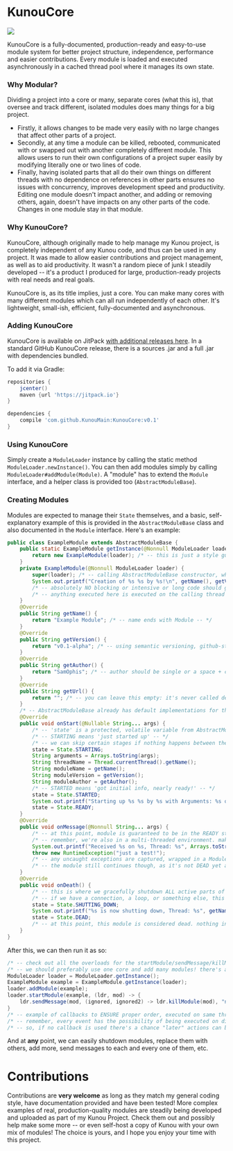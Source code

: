 # KunouCore
[![](https://jitpack.io/v/KunouMain/KunouCore.svg)](https://jitpack.io/#KunouMain/KunouCore)

KunouCore is a fully-documented, production-ready and easy-to-use module system for better project structure, independence, performance and easier contributions. Every module is loaded and executed asynchronously in a cached thread pool where it manages its own state.

### Why Modular?

Dividing a project into a core or many, separate cores (what this is), that oversee and track different, isolated modules does many things for a big project. 

* Firstly, it allows changes to be made very easily with no large changes that affect other parts of a project.
* Secondly, at any time a module can be killed, rebooted, communicated with or swapped out with another completely different module. This allows users to run their own configurations of a project super easily by modifying literally one or two lines of code.
* Finally, having isolated parts that all do their own things on different threads with no dependence on references in other parts ensures no issues with concurrency, improves development speed and productivity. Editing one module doesn't impact another, and adding or removing others, again, doesn't have impacts on any other parts of the code. Changes in one module stay in that module.

### Why KunouCore?

KunouCore, although originally made to help manage my Kunou project, is completely independent of any Kunou code, and thus can be used in any project. It was made to allow easier contributions and project management, as well as to aid productivity. It wasn't a random piece of junk I steadily developed -- it's a product I produced for large, production-ready projects with real needs and real goals.

KunouCore is, as its title implies, just a core. You can make many cores with many different modules which can all run independently of each other. It's lightweight, small-ish, efficient, fully-documented and asynchronous.

### Adding KunouCore

KunouCore is available on JitPack [with additional releases here](https://github.com/KunouMain/KunouCore/releases). In a standard GitHub KunouCore release, there is a sources .jar and a full .jar with dependencies bundled.

To add it via Gradle:
```gradle
repositories {
    jcenter()
    maven {url 'https://jitpack.io'}
}

dependencies {
    compile 'com.github.KunouMain:KunouCore:v0.1'
}
```

### Using KunouCore

Simply create a `ModuleLoader` instance by calling the static method `ModuleLoader.newInstance()`. You can then add modules simply by calling `ModuleLoader#addModule(Module)`. A "module" has to extend the `Module` interface, and a helper class is provided too (`AbstractModuleBase`).

### Creating Modules

Modules are expected to manage their `State` themselves, and a basic, self-explanatory example of this is provided in the `AbstractModuleBase` class and also documented in the `Module` interface. Here's an example:

```java
public class ExampleModule extends AbstractModuleBase {
    public static ExampleModule getInstance(@Nonnull ModuleLoader loader) {
        return new ExampleModule(loader); /* -- this is just a style guideline, doesn't have to be done -- */
    }
    private ExampleModule(@Nonnull ModuleLoader loader) {
        super(loader); /* -- calling AbstractModuleBase constructor, which sets state as DEAD, verifies loader isn't null and sets it -- */
        System.out.printf("Creation of %s %s by %s!\n", getName(), getVersion(), getAuthor());
        /* -- absolutely NO blocking or intensive or long code should go here. only logging or very simple, short actions -- */
        /* -- anything executed here is executed on the calling thread (usually by the core directly, defeating the modular purpose) -- */
    }
    @Override
    public String getName() {
        return "Example Module"; /* -- name ends with Module -- */
    }
    @Override
    public String getVersion() {
        return "v0.1-alpha"; /* -- using semantic versioning, github-style with preceding 'v' -- */
    }
    @Override
    public String getAuthor() {
        return "SamOphis"; /* -- author should be single or a space + comma separated list -- */
    }
    @Override
    public String getUrl() {
        return ""; /* -- you can leave this empty: it's never called defaultly in KunouCore and is just there to identify -- */
    }
    /* -- AbstractModuleBase already has default implementations for this. This is just to document. -- */
    @Override
    public void onStart(@Nullable String... args) {
        /* -- 'state' is a protected, volatile variable from AbstractModuleBase -- */
        /* -- STARTING means 'just started up' -- */
        /* -- we can skip certain stages if nothing happens between them! this purposely uses variables to demonstrate states. -- */
        state = State.STARTING;
        String arguments = Arrays.toString(args);
        String threadName = Thread.currentThread().getName();
        String moduleName = getName();
        String moduleVersion = getVersion();
        String moduleAuthor = getAuthor();
        /* -- STARTED means 'got initial info, nearly ready!' -- */
        state = State.STARTED;
        System.out.printf("Starting up %s %s by %s with Arguments: %s on Thread: %s\n", moduleName, moduleVersion, moduleAuthor, arguments, threadName);
        state = State.READY;
    }
    @Override
    public void onMessage(@Nonnull String... args) {
        /* -- at this point, module is guaranteed to be in the READY state with a not-null and not-zero-length array of args -- */
        /* -- remember, we're also in a multi-threaded environment. make sure any stored info or updates watch out for this! -- */
        System.out.printf("Received %s on %s, Thread: %s", Arrays.toString(args), getName(), Thread.currentThread().getName());
        throw new RuntimeException("just a test!");
        /* -- any uncaught exceptions are captured, wrapped in a ModuleException and thrown back to the caller after being logged -- */
        /* -- the module still continues though, as it's not DEAD yet and the code here is isolated from other parts in a different thread -- */
    }
    @Override
    public void onDeath() {
        /* -- this is where we gracefully shutdown ALL active parts of our module, ready to possibly be re-started later -- */
        /* -- if we have a connection, a loop, or something else, this is our chance to shut it down nicely before SIGKILL -- */
        state = State.SHUTTING_DOWN;
        System.out.printf("%s is now shutting down, Thread: %s", getName(), Thread.currentThread().getName());
        state = State.DEAD;
        /* -- at this point, this module is considered dead. nothing in this module is running at all, not active and gone. -- */
    }
}
```

After this, we can then run it as so:

```java
/* -- check out all the overloads for the startModule/sendMessage/killModule methods -- */
/* -- we should preferably use one core and add many modules! there's almost never a need for more than one moduleloader! save this variable! -- */
ModuleLoader loader = ModuleLoader.getInstance();
ExampleModule example = ExampleModule.getInstance(loader);
loader.addModule(example);
loader.startModule(example, (ldr, mod) -> {
    ldr.sendMessage(mod, (ignored, ignored2) -> ldr.killModule(mod), "now", "killing", "the", "module");
}
/* -- example of callbacks to ENSURE proper order, executed on same thread right after original module code -- */
/* -- remember, every event has the possibility of being executed on different threads. loader checks state and ownership of module before sending events! -- */
/* -- so, if no callback is used there's a chance "later" actions can be executed earlier, explaining the need for callbacks right here! -- */
```

And at **any** point, we can easily shutdown modules, replace them with others, add more, send messages to each and every one of them, etc.

# Contributions

Contributions are **very welcome** as long as they match my general coding style, have documentation provided and have been tested! More complex examples of real, production-quality modules are steadily being developed and uploaded as part of my Kunou Project. Check them out and possibly help make some more -- or even self-host a copy of Kunou with your own mix of modules! The choice is yours, and I hope you enjoy your time with this project.